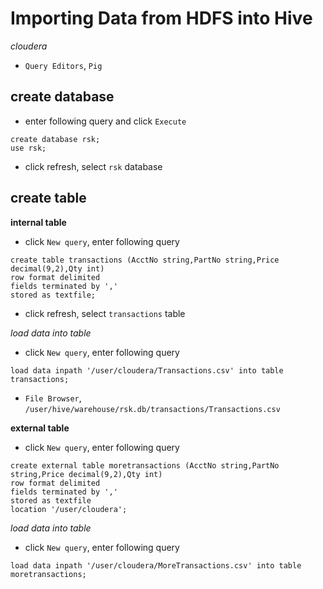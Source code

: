 # Importing Data from HDFS into Hive

*cloudera*

- `Query Editors`, `Pig`

## create database

- enter following query and click `Execute`

```
create database rsk;
use rsk;
```

- click refresh, select `rsk` database

## create table

**internal table**

- click `New query`, enter following query 

```
create table transactions (AcctNo string,PartNo string,Price decimal(9,2),Qty int)
row format delimited
fields terminated by ','
stored as textfile;
```

- click refresh, select `transactions` table

*load data into table*

- click `New query`, enter following query

```
load data inpath '/user/cloudera/Transactions.csv' into table transactions;
```

- `File Browser`, `/user/hive/warehouse/rsk.db/transactions/Transactions.csv`

**external table**

- click `New query`, enter following query 

```
create external table moretransactions (AcctNo string,PartNo string,Price decimal(9,2),Qty int)
row format delimited
fields terminated by ','
stored as textfile
location '/user/cloudera';
```

*load data into table*

- click `New query`, enter following query

```
load data inpath '/user/cloudera/MoreTransactions.csv' into table moretransactions;
```
